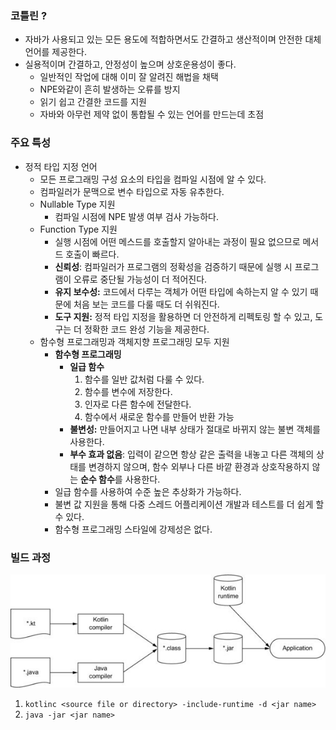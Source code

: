 ### 코틀린 ?

- 자바가 사용되고 있는 모든 용도에 적합하면서도 간결하고 생산적이며 안전한 대체언어를 제공한다.
- 실용적이며 간결하고, 안정성이 높으며 상호운용성이 좋다.
    - 일반적인 작업에 대해 이미 잘 알려진 해법을 채택
    - NPE와같이 흔히 발생하는 오류를 방지
    - 읽기 쉽고 간결한 코드를 지원
    - 자바와 아무런 제약 없이 통합될 수 있는 언어를 만드는데 초점

### 주요 특성

- 정적 타입 지정 언어
    - 모든 프로그래밍 구성 요소의 타입을 컴파일 시점에 알 수 있다.
    - 컴파일러가 문맥으로 변수 타입으로 자동 유추한다.
    - Nullable Type 지원
        - 컴파일 시점에 NPE 발생 여부 검사 가능하다.
    - Function Type 지원
        - 실행 시점에 어떤 메스드를 호출할지 알아내는 과정이 필요 없으므로 메서드 호출이 빠르다.
        - **신뢰성**: 컴파일러가 프로그램의 정확성을 검증하기 때문에 실행 시 프로그램이 오류로 중단될 가능성이 더 적어진다.
        - **유지 보수성:** 코드에서 다루는 객체가 어떤 타입에 속하는지 알 수 있기 때문에 처음 보는 코드를 다룰 때도 더 쉬워진다.
        - **도구 지원:** 정적 타입 지정을 활용하면 더 안전하게 리펙토링 할 수 있고, 도구는 더 정확한 코드 완성 기능을 제공한다.
    - 함수형 프로그래밍과 객체지향 프로그래밍 모두 지원
        - **함수형 프로그래밍**
            - **일급 함수**
                1. 함수를 일반 값처럼 다룰 수 있다.
                2. 함수를 변수에 저장한다.
                3. 인자로 다른 함수에 전달한다.
                4. 함수에서 새로운 함수를 만들어 반환 가능
            - **불변성:** 만들어지고 나면 내부 상태가 절대로 바뀌지 않는 불변 객체를 사용한다.
            - **부수 효과 없음**: 입력이 같으면 항상 같은 출력을 내놓고 다른 객체의 상태를 변경하지 않으며, 함수 외부나 다른 바깥 환경과 상호작용하지 않는 **순수 함수**를 사용한다.
        - 일급 함수를 사용하여 수준 높은 추상화가 가능하다.
        - 불변 값 지원을 통해 다중 스레드 어플리케이션 개발과 테스트를 더 쉽게 할 수 있다.
        - 함수형 프로그래밍 스타일에 강제성은 없다.

### 빌드 과정

![BuildProcess](https://github.com/rissins/kotlin-study/blob/main/src/main/kotlin/study/images/kotlin_build_process.jpg?raw=true)

1. `kotlinc <source file or directory> -include-runtime -d <jar name>`
2. `java -jar <jar name>`
